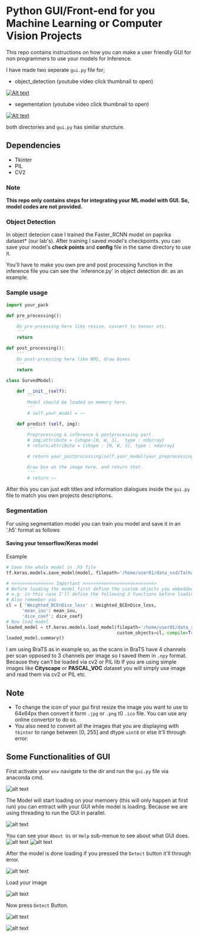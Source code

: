 # Python GUI/Front-end for you Machine Learning or Computer Vision Projects

This repo contains instructions on how you can make a user friendly GUI for non programmers to use your models for Inference.

I have made two seperate `gui.py` file for;
* object_detection (youtube video click thumbnail to open)

[![Alt text](https://github.com/Mr-TalhaIlyas/Fornt-End-API-or-GUI-for-Computer-Vision-Projects/blob/master/screens/thumb1.png)](https://www.youtube.com/watch?v=C4xr9jICxwA)

* segementation (youtube video click thumbnail to open)

[![Alt text](https://github.com/Mr-TalhaIlyas/Fornt-End-API-or-GUI-for-Computer-Vision-Projects/blob/master/screens/thumb2.png)](https://www.youtube.com/watch?v=wTOuYLGfusc)

both directories and `gui.py` has similar sturcture.
## Dependencies
* Tkinter
* PIL
* CV2

### Note
**This repo only contains steps for integrating your **ML model** with GUI. So, model codes are not provided.**

### Object Detection

In object detecion case I trained the Faster_RCNN model on paprika dataset* (our lab's). After training I saved model's checkpoints.
you can save your model's **check points** and **config** file in the same directory to use it.

You'll have to make you own pre and post processing function in the inference file you can see the `inference.py' in object detection dir. as an example.

### Sample usage

```python
import your_pack

def pre_processing():
    '''
    Do pre-prcessing here like resize, covnert to tensor etc.
    '''
    return

def post_processing():
    '''
    Do post-prcessing here like NMS, draw boxes
    '''
    return

class SurvedModel:

    def __init__(self):
        '''
        Model should be loaded on memory here.  
        '''
        # self.your_model = ~~

    def predict (self, img):
        '''
        Preprocessing & inference & postprocessing part.
        # img;attribute = {shape:[H, W, 3],  type : ndarray}
        # return;attribute = {shape : [H, W, 3], type : ndarray}

        # return your_postprocessing(self.your_model(your_preprocessing(img)))

        Draw box on the image here. and return that. 
        '''
        # return ~~

```

After this you can just edit titles and information dialogues inside the `gui.py` file to match you own projects descriptions.

### Segmentation

For using segmentation model you can train you model and save it in an '.h5' format as follows

#### Saving your tensorflow/Keras model
Example 
```python
# Save the whole model in .h5 file
tf.keras.models.save_model(model, filepath='/home/user01/data_ssd/Talha/brats/brats_model.h5')

# <<<<<<<<<<<<<<<< Important >>>>>>>>>>>>>>>>>>>>>>>>>>>>
# Before loading the model first define the custom objects you embedded in model.
# e.g. in this case I'll define the following 3 functions before loading the model/
# Also remember you
cl = { 'Weighted_BCEnDice_loss' : Weighted_BCEnDice_loss,
      'mean_iou': mean_iou,
      'dice_coef': dice_coef}
# Now load model
loaded_model = tf.keras.models.load_model(filepath='/home/user01/data_ssd/Talha/brats/brats_model.h5',
                                          custom_objects=cl, compile=True) 
loaded_model.summary()

```
I am using BraTS as in example so, as the scans in BraTS have 4 channels per scan opposed to 3 channels per image so I saved them in `.npy` format. Because they can't be loaded via cv2 or PIL lib If you
are using simple images like **Cityscape** or **PASCAL_VOC** dataset you will simply use image and read them via cv2 or PIL etc.

## Note
* To change the icon of your gui first resize the image you want to use to 64x64px then convert it form `.jpg` or `.png` t0 `.ico` file. You can use any online convertor to do so.
* You also need to convert all the images that you are displaying with `tkinter` to range between [0, 255] and dtype `uint8` or else it'll through error.

## Some Functionalities of GUI

First activate your `env` navigate to the dir and run the `gui.py` file via anaconda cmd.

![alt text](https://github.com/Mr-TalhaIlyas/Fornt-End-API-or-GUI-for-Computer-Vision-Projects/blob/master/screens/img1.png)

The Model will start loading on your memoery (this will only happen at first run) you can entract with your GUI while model is loading. Because we are using threading to run the GUI in parallel.

![alt text](https://github.com/Mr-TalhaIlyas/Fornt-End-API-or-GUI-for-Computer-Vision-Projects/blob/master/screens/img2.png)

You can see your `About Us` or `Help` sub-menue to see about what GUI does.
![alt text](https://github.com/Mr-TalhaIlyas/Fornt-End-API-or-GUI-for-Computer-Vision-Projects/blob/master/screens/img3.png)
![alt text](https://github.com/Mr-TalhaIlyas/Fornt-End-API-or-GUI-for-Computer-Vision-Projects/blob/master/screens/img4.png)

After the model is done loading if you pressed the `Detect` button it'll through error.

![alt text](https://github.com/Mr-TalhaIlyas/Fornt-End-API-or-GUI-for-Computer-Vision-Projects/blob/master/screens/img5.png)

Load your image

![alt text](https://github.com/Mr-TalhaIlyas/Fornt-End-API-or-GUI-for-Computer-Vision-Projects/blob/master/screens/img6.png)

Now press `Detect` Button.

![alt text](https://github.com/Mr-TalhaIlyas/Fornt-End-API-or-GUI-for-Computer-Vision-Projects/blob/master/screens/img7.png)

![alt text](https://github.com/Mr-TalhaIlyas/Fornt-End-API-or-GUI-for-Computer-Vision-Projects/blob/master/screens/img8.png)

